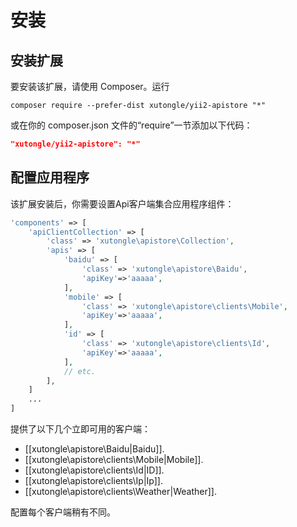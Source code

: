 安装
====

## 安装扩展

要安装该扩展，请使用 Composer。运行
                                            
```
composer require --prefer-dist xutongle/yii2-apistore "*"
```

或在你的 composer.json 文件的“require”一节添加以下代码：

```json
"xutongle/yii2-apistore": "*"
```

## 配置应用程序

该扩展安装后，你需要设置Api客户端集合应用程序组件：

```php
'components' => [
    'apiClientCollection' => [
        'class' => 'xutongle\apistore\Collection',
        'apis' => [
            'baidu' => [
                'class' => 'xutongle\apistore\Baidu',
                'apiKey'=>'aaaaa',
            ],
            'mobile' => [
                'class' => 'xutongle\apistore\clients\Mobile',
                'apiKey'=>'aaaaa',
            ],
            'id' => [
                'class' => 'xutongle\apistore\clients\Id',
                'apiKey'=>'aaaaa',
            ],
            // etc.
        ],
    ]
    ...
]
```

提供了以下几个立即可用的客户端：

- [[xutongle\apistore\Baidu|Baidu]].
- [[xutongle\apistore\clients\Mobile|Mobile]].
- [[xutongle\apistore\clients\Id|ID]].
- [[xutongle\apistore\clients\Ip|Ip]].
- [[xutongle\apistore\clients\Weather|Weather]].

配置每个客户端稍有不同。

